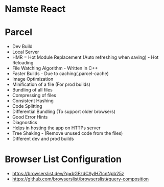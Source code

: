 # Namste React

# Parcel

- Dev Build
- Local Server
- HMR = Hot Module Replacement (Auto refreshing when saving) - Hot Reloading
- File Watching Algorithm - Written in C++
- Faster Builds - Due to caching(.parcel-cache)
- Image Optimization
- Minification of a file (For prod builds)
- Bundling of all files
- Compressing of files
- Consistent Hashing
- Code Splitting
- Differential Bundling (To support older browsers)
- Good Error Hints
- Diagnostics
- Helps in hosting the app on HTTPs server
- Tree Shaking - (Remove unused code from the files)
- Different dev and prod builds

# Browser List Configuration

- https://browserslist.dev/?q=bGFzdCAyIHZlcnNpb25z
- https://github.com/browserslist/browserslist#query-composition
